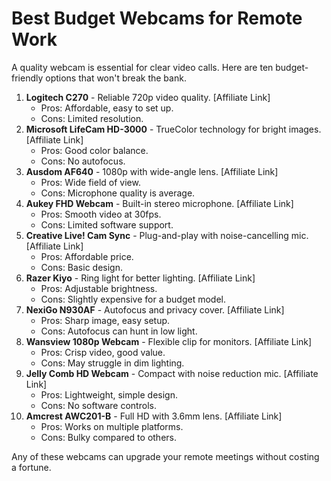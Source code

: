 # Best Budget Webcams for Remote Work

A quality webcam is essential for clear video calls. Here are ten budget-friendly options that won't break the bank.

1. **Logitech C270** - Reliable 720p video quality. [Affiliate Link]
   - Pros: Affordable, easy to set up.
   - Cons: Limited resolution.
2. **Microsoft LifeCam HD-3000** - TrueColor technology for bright images. [Affiliate Link]
   - Pros: Good color balance.
   - Cons: No autofocus.
3. **Ausdom AF640** - 1080p with wide-angle lens. [Affiliate Link]
   - Pros: Wide field of view.
   - Cons: Microphone quality is average.
4. **Aukey FHD Webcam** - Built-in stereo microphone. [Affiliate Link]
   - Pros: Smooth video at 30fps.
   - Cons: Limited software support.
5. **Creative Live! Cam Sync** - Plug-and-play with noise-cancelling mic. [Affiliate Link]
   - Pros: Affordable price.
   - Cons: Basic design.
6. **Razer Kiyo** - Ring light for better lighting. [Affiliate Link]
   - Pros: Adjustable brightness.
   - Cons: Slightly expensive for a budget model.
7. **NexiGo N930AF** - Autofocus and privacy cover. [Affiliate Link]
   - Pros: Sharp image, easy setup.
   - Cons: Autofocus can hunt in low light.
8. **Wansview 1080p Webcam** - Flexible clip for monitors. [Affiliate Link]
   - Pros: Crisp video, good value.
   - Cons: May struggle in dim lighting.
9. **Jelly Comb HD Webcam** - Compact with noise reduction mic. [Affiliate Link]
   - Pros: Lightweight, simple design.
   - Cons: No software controls.
10. **Amcrest AWC201-B** - Full HD with 3.6mm lens. [Affiliate Link]
    - Pros: Works on multiple platforms.
    - Cons: Bulky compared to others.

Any of these webcams can upgrade your remote meetings without costing a fortune.
